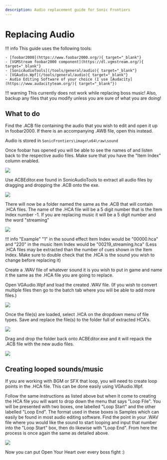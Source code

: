 ```yaml
---
description: Audio replacement guide for Sonic Frontiers
---
```

# Replacing Audio

!!! info
    This guide uses the following tools:

    - [foobar2000](https://www.foobar2000.org/){ target="_blank"}
    - [VGMStream foobar2000 component](https://dl.vgmstream.org/){ target="_blank"}
    - [SonicAudioTools](/tools/general/audio){ target="_blank"}
    - [VGAudio.Wpf](/tools/general/audio){ target="_blank"}
    - Audio Editing Software of your choice (I use [Audacity](https://www.audacityteam.org/){ target="_blank"})

!!! warning
    This currently does not work while replacing boss music!
    Also, backup any files that you modify unless you are sure of what you are doing!

## What to do
Find the .ACB file containing the audio that you wish to edit and open it up in foobar2000. If there is an accompanying .AWB file, open this instead.

Audio is stored in `SonicFrontiers\image\x64\raw\sound`

Once foobar has opened you will be able to see the names of and listen back to the respective audio files. Make sure that you have the "Item Index" column enabled.

![](./assets/replacing/foobar.png)

Use ACBEditor.exe found in SonicAudioTools to extract all audio files by dragging and dropping the .ACB onto the exe.

![](./assets/replacing/foobar_drag.png)

There will now be a folder named the same as the .ACB that will contain .HCA files. The name of the .HCA file will be a 5 digit number that is the Item Index number -1. If you are replacing music it will be a 5 digit number and the word "streaming"

![](./assets/replacing/hca.png)

!!! info "Example"
    "1" in the sound effect Item Index would be "00000.hca" and "220" in the music Item Index would be "00219_streaming.hca"
    (Less .HCA files may be extracted than the number of cues shown in the Item Index. Make sure to double check that the .HCA is the sound you wish to change before replacing it)

Create a .WAV file of whatever sound it is you wish to put in game and name it the same as the .HCA file you are going to replace. 

Open VGAudio.Wpf and load the created .WAV file. (If you wish to convert multiple files then go to the batch tab where you will be able to add more files.)

![](./assets/replacing/wav_conversion.png)

Once the file(s) are loaded, select .HCA on the dropdown menu of file types. Save and replace the file(s) to the folder full of extracted HCA's.

![](./assets/replacing/hca_save.png)

Drag and drop the folder back onto ACBEditor.exe and it will repack the .ACB file with the new audio files.

![](./assets/replacing/folder_drag.png)

## Creating looped sounds/music

If you are working with BGM or SFX that loop, you will need to create loop points in the .HCA file. This can be done easily using VGAudio.Wpf.

Follow the same instructions as listed above but when it come to creating the HCA file you will want to drop down the menu that says "Loop File". You will be presented with two boxes, one labelled "Loop Start" and the other labelled "Loop End". The format used in these boxes is Samples which can easily be found in most audio editing software. Find the point in your .WAV file where you would like the sound to start looping and input that number into the "Loop Start" box, then do likewise with "Loop End". From here the process is once again the same as detailed above.

![](./assets/replacing/vgaudio.png)

Now you can put Open Your Heart over every boss fight :)
